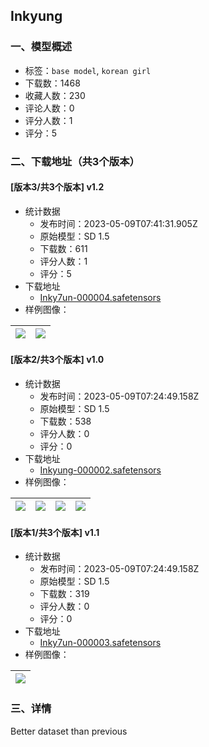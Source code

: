 ## Inkyung
### 一、模型概述

- 标签：`base model`, `korean girl`
- 下载数：1468
- 收藏人数：230
- 评论人数：0
- 评分人数：1
- 评分：5

### 二、下载地址（共3个版本）

#### [版本3/共3个版本] v1.2

- 统计数据
  - 发布时间：2023-05-09T07:41:31.905Z
  - 原始模型：SD 1.5
  - 下载数：611
  - 评分人数：1
  - 评分：5
- 下载地址
  - [Inky7un-000004.safetensors](https://civitai.com/api/download/models/66169)
- 样例图像：

| <img src="https://image.civitai.com/xG1nkqKTMzGDvpLrqFT7WA/d423cc8c-0afd-4227-986d-e597ba2d078c/width=450/743757.jpeg" /> | <img src="https://image.civitai.com/xG1nkqKTMzGDvpLrqFT7WA/b6e151e1-b3ad-4d94-8eac-922abd2a6d56/width=450/733679.jpeg" /> |
| ---- | ---- |

#### [版本2/共3个版本] v1.0

- 统计数据
  - 发布时间：2023-05-09T07:24:49.158Z
  - 原始模型：SD 1.5
  - 下载数：538
  - 评分人数：0
  - 评分：0
- 下载地址
  - [Inkyung-000002.safetensors](https://civitai.com/api/download/models/58950)
- 样例图像：

| <img src="https://image.civitai.com/xG1nkqKTMzGDvpLrqFT7WA/93f43bf1-d41b-4ea0-223d-570b2d95c400/width=450/643044.jpeg" /> | <img src="https://image.civitai.com/xG1nkqKTMzGDvpLrqFT7WA/ac27d783-974b-45a3-2a8a-2ba720133a00/width=450/643019.jpeg" /> | <img src="https://image.civitai.com/xG1nkqKTMzGDvpLrqFT7WA/974b7d2f-e9b6-4c35-5212-1c655a893400/width=450/643020.jpeg" /> | <img src="https://image.civitai.com/xG1nkqKTMzGDvpLrqFT7WA/1e43985a-8342-4af4-375a-940744398900/width=450/643022.jpeg" /> |
| ---- | ---- | ---- | ---- |

#### [版本1/共3个版本] v1.1

- 统计数据
  - 发布时间：2023-05-09T07:24:49.158Z
  - 原始模型：SD 1.5
  - 下载数：319
  - 评分人数：0
  - 评分：0
- 下载地址
  - [Inky7un-000003.safetensors](https://civitai.com/api/download/models/65011)
- 样例图像：

| <img src="https://image.civitai.com/xG1nkqKTMzGDvpLrqFT7WA/7712c670-1cf1-4719-8ecc-125c7f0fc99a/width=450/719473.jpeg" /> |
| ---- |


### 三、详情
<p>Better dataset than previous</p>